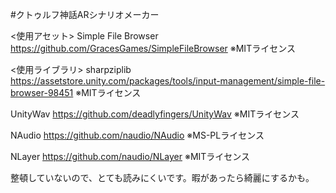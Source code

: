 #クトゥルフ神話ARシナリオメーカー


<使用アセット>
Simple File Browser
https://github.com/GracesGames/SimpleFileBrowser
※MITライセンス

<使用ライブラリ>
sharpziplib
https://assetstore.unity.com/packages/tools/input-management/simple-file-browser-98451
※MITライセンス

UnityWav
https://github.com/deadlyfingers/UnityWav
※MITライセンス

NAudio
https://github.com/naudio/NAudio
※MS-PLライセンス

NLayer
https://github.com/naudio/NLayer
※MITライセンス

整頓していないので、とても読みにくいです。暇があったら綺麗にするかも。
